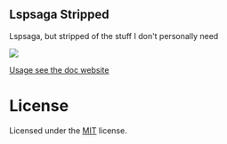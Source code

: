 ## Lspsaga Stripped
Lspsaga, but stripped of the stuff I don't personally need

[![](https://img.shields.io/badge/Element-0DBD8B?style=for-the-badge&logo=element&logoColor=white)](https://matrix.to/#/#lspsaga-nvim:matrix.org)

[Usage see the doc website](https://nvimdev.github.io/lspsaga/)

# License

Licensed under the [MIT](./LICENSE) license.
